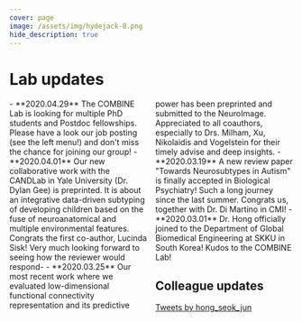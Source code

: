 ```yaml
---
cover: page
image: /assets/img/hydejack-8.png
hide_description: true
---
```

# Lab updates
<div class="jekyll-twitter-plugin" align="left" style="-webkit-column-count: 2; -moz-column-count: 2; column-count: 2; -webkit-column-rule: 1px dotted #ffffff; -moz-column-rule: 1px dotted #ffffff; column-rule: 1px dotted #ffffff;" markdown="1">
- **2020.04.29**    The COMBINE Lab is looking for multiple PhD students and Postdoc fellowships. Please have a look our job posting (see the left menu!) and don't miss the chance for joining our group!
- **2020.04.01**    Our new collaborative work with the CANDLab in Yale University (Dr. Dylan Gee) is preprinted. It is about an integrative data-driven subtyping of developing children based on the fuse of neuroanatomical and multiple environmental features. Congrats the first co-author, Lucinda Sisk! Very much looking forward to seeing how the reviewer would respond-
- **2020.03.25**    Our most recent work where we evaluated low-dimensional functional connectivity representation and its predictive power has been preprinted and submitted to the NeuroImage. Appreciated to all coauthors, especially to Drs. Milham, Xu, Nikolaidis and Vogelstein for their timely advise and deep insights.
- **2020.03.19**    A new review paper "Towards Neurosubtypes in Autism" is finally accepted in Biological Psychiatry! Such a long journey since the last summer. Congrats us, together with Dr. Di Martino in CMI!
- **2020.03.01**    Dr. Hong officially joined to the Department of Global Biomedical Engineering at SKKU in South Korea! Kudos to the COMBINE Lab!

## Colleague updates
<div class="jekyll-twitter-plugin"><a class="twitter-timeline" data-width="400" data-tweet-limit="3" href="https://twitter.com/hong_seok_jun?ref_src=twsrc%5Etfw">Tweets by hong_seok_jun</a>
    <script async="" src="https://platform.twitter.com/widgets.js" charset="utf-8"></script>
</div>
</div>
